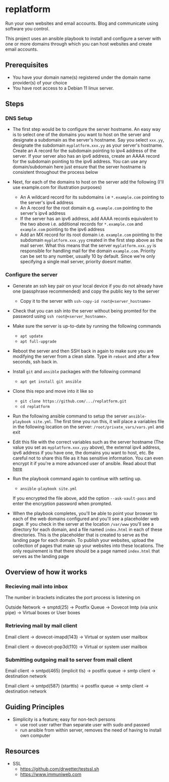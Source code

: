 # replatform

Run your own websites and email accounts. Blog and communicate using
software you control.

This project uses an ansible playbook to install and configure a server
with one or more domains through which you can host websites and
create email accounts.

## Prerequisites

- You have your domain name(s) registered under the domain name
  provider(s) of your choice
- You have root access to a Debian 11 linux server.

## Steps

### DNS Setup

- The first step would be to configure the server hostname. An easy
  way is to select one of the domains you want to host on the server
  and designate a subdomain as the server's hostname. Say you select
  `xxx.yy`, designate the subdomain `myplatform.xxx.yy` as your
  server's hostname.  Create an A record for the subdomain pointing to
  ipv4 address of the server.  If your server also has an ipv6
  address, create an AAAA record for the subdomain pointing to the
  ipv6 address. You can use any domain/subdomain here just ensure that
  the server hostname is consistent throughout the process below

- Next, for each of the domains to host on the server add the
  following (I'll use example.com for illustration purposes)
  - An A wildcard record for its subdomains i.e `*.example.com`
    pointing to the server's ipv4 address
  - An A record for the root domain e.g. `example.com` pointing to the
    server's ipv4 address
  - If the server has an ipv6 address, add AAAA records equivalent to
    the two above i.e. additional records for `*.example.com` and
    `example.com` pointing to the ipv6 address
  - Add an MX record for its root domain i.e. `example.com` pointing
	to the subdomain `myplatform.xxx.yyy` created in the first step
	above as the mail server.  What this means that the server
	`myplatform.xxx.yy` is responsible for handling mail for the
	domain `example.com`.  Priority can be set to any number, usually
	10 by default. Since we're only specifying a single mail server,
	priority doesnt matter.

### Configure the server

- Generate an ssh key pair on your local device if you do not already
  have one (passphrase recommended) and copy the public key to the
  server
  - Copy it to the server with `ssh-copy-id
    root@<server_hostname>`

- Check that you can ssh into the server without being promted for the
  password using `ssh root@<server_hostname>`.

- Make sure the server is up-to-date by running the following commands
  - `apt update`
  - `apt full-upgrade`

- Reboot the server and then SSH back in again to make sure you are
  modifying the server from a clean slate. Type in `reboot` and after
  a few seconds, ssh back in.

- Install `git` and `ansible` packages with the following command
  - `apt get install git ansible`

- Clone this repo and move into it like so
  - `git clone https://github.com/.../replatform.git`
  - `cd replatform`

- Run the following ansible command to setup the server
  `ansible-playbook site.yml`. The first time you run this, it will
  place a variables file in the following location on the server:
  `/root/private_vars/vars.yml` and exit

- Edit this file with the correct variables such as the server
  hostname (The value you set as `myplatform.xxx.yyy` above), the
  external ipv4 address, ipv6 address if you have one, the domains you
  want to host, etc. Be careful not to share this file as it has
  sensitive information. You can even encrypt it if you're a more
  advanced user of ansible. Read about that
  [here][1]

  [1]: https://docs.ansible.com/ansible/latest/user_guide/vault.html

- Run the playbook command again to continue with setting up.

  - `ansible-playbook site.yml`

  If you encrypted the file above, add the
  option `--ask-vault-pass` and enter the encryption password when
  prompted.

- When the playbook completes, you'll be able to point your browser to
  each of the web domains configured and you'll see a placeholder web
  page.  If you check in the server at the location `/var/www` you'll
  see a directory for each domain, and a file named `index.html` in
  each of these directories. This is the placeholder that is created
  to serve as the landing page for each domain. To publish your
  websites, upload the collection of pages that make up your websites
  into these locations.  The only requirement is that there should be
  a page named `index.html` that serves as the landing page

## Overview of how it works

### Recieving mail into inbox

The number in brackets indicates the port process is listening on

Outside Network -> smptd(25) -> Postfix Queue -> Dovecot lmtp (via unix pipe) -> Virtual boxes or User boxes

### Retrieving mail by mail client

Email client -> dovecot-imapd(143) -> Virtual or system user mailbox

Email client -> dovecot-pop3d(110) -> Virtual or system user mailbox

### Submitting outgoing mail to server from mail client

Email client -> smtpd(465) (implicit tls) -> postfix queue -> smtp client -> destination network

Email client -> smtpd(587) (starttls) -> postfix queue -> smtp client -> destination network

## Guiding Principles
- Simplicity is a feature; easy for non-tech persons
  - use root user rather than separate user with sudo and passwd
  - run ansible from within server, removes the need of having to
    install own computer

## Resources
- SSL
  - https://github.com/drwetter/testssl.sh
  - https://www.immuniweb.com
